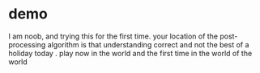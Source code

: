 # demo
I am noob, and trying this for the first time.
your location of the post-processing algorithm is that understanding correct and not the best of a holiday today 
.
play now in the world and the first time in the world of the world 
